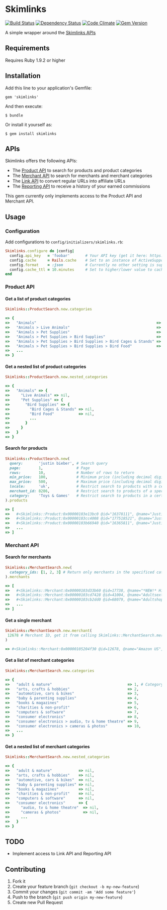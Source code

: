 # Skimlinks

[![Build Status](https://secure.travis-ci.org/krautcomputing/skimlinks.png)](http://travis-ci.org/krautcomputing/skimlinks)
[![Dependency Status](https://gemnasium.com/krautcomputing/skimlinks.png)](https://gemnasium.com/krautcomputing/skimlinks)
[![Code Climate](https://codeclimate.com/badge.png)](https://codeclimate.com/github/krautcomputing/skimlinks)
[![Gem Version](https://badge.fury.io/rb/skimlinks.png)](http://badge.fury.io/rb/skimlinks)

A simple wrapper around the [Skimlinks APIs](http://skimlinks.com/apis)

## Requirements

Requires Ruby 1.9.2 or higher

## Installation

Add this line to your application's Gemfile:

    gem 'skimlinks'

And then execute:

    $ bundle

Or install it yourself as:

    $ gem install skimlinks

## APIs

Skimlinks offers the following APIs:

* The [Product API](http://api-products.skimlinks.com/doc/) to search for products and product categories
* The [Merchant API](http://api-merchants.skimlinks.com/doc/) to search for merchants and merchant categories
* The [Link API](http://go.redirectingat.com/doc/) to convert regular URLs into affiliate URLs
* The [Reporting API](https://api-reports.skimlinks.com/doc/) to receive a history of your earned commissions

This gem currently only implements access to the Product API and Merchant API.

## Usage

### Configuration

Add configurations to `config/initializers/skimlinks.rb`:

```ruby
Skimlinks.configure do |config|
  config.api_key   = 'foobar'       # Your API key (get it here: https://accounts.skimlinks.com/productapi) (mandatory)
  config.cache     = Rails.cache    # Set to an instance of ActiveSupport::Cache::Store to cache the API requests. (optional, defaults to nil)
  config.format    = :json          # Currently no other setting is supported. In the future it will be possible to set this to :xml to communicate with the API via XML. (optional, defaults to :json)
  config.cache_ttl = 10.minutes     # Set to higher/lower value to cache requests shorter/longer. (optional, defaults to 1 day)
end
```

### Product API

#### Get a list of product categories

```ruby
Skimlinks::ProductSearch.new.categories

=> {
=>   "Animals"                                                      => 1, # Category name => category ID
=>   "Animals > Live Animals"                                       => 2,
=>   "Animals > Pet Supplies"                                       => 3,
=>   "Animals > Pet Supplies > Bird Supplies"                       => 4,
=>   "Animals > Pet Supplies > Bird Supplies > Bird Cages & Stands" => 5,
=>   "Animals > Pet Supplies > Bird Supplies > Bird Food"           => 6,
=>   ...
=> }
```

#### Get a nested list of product categories

```ruby
Skimlinks::ProductSearch.new.nested_categories

=> {
=>   "Animals" => {
=>     "Live Animals" => nil,
=>     "Pet Supplies" => {
=>       "Bird Supplies" => {
=>         "Bird Cages & Stands" => nil,
=>         "Bird Food"           => nil,
=>         ...
=>       }
=>     }
=>   }
=> }
```

#### Search for products

```ruby
Skimlinks::ProductSearch.new(
  query:       'justin bieber', # Search query                                               (mandatory)
  page:        1,               # Page                                                       (optional, defaults to 1)
  rows:        10,              # Number of rows to return                                   (optional, max. 300, defaults to 10)
  min_price:   100,             # Minimum price (including decimal digits, i.e. 100 = $1.00) (optional)
  max_price:   500,             # Maximum price (including decimal digits, i.e. 500 = $5.00) (optional)
  locale:      'uk',            # Restrict search to products with a certain locale          (optional)
  merchant_id: 8286,            # Restrict search to products of a specific merchant         (optional)
  category:    'Toys & Games'   # Restrict search to products in a certain category          (optional)
).products

=> [
=>   #<Skimlinks::Product:0x00000103e13bc0 @id="16378111", @name="Justin Bieber (Live) Poster", @url="http://www.play.com/Product.aspx?r=GADG&title=20468288", @description="Justin Bieber (Live) Poster", @merchant="Play.com", @country="UK", @price=299, @currency="gbp", @category="Toys & Games", @image_urls=[#<URI::HTTP:0x00000103e13cb0 URL:http://images.productserve.com/preview/1418/153122801.jpg>]>,
=>   #<Skimlinks::Product:0x00000103cc4008 @id="177518521", @name="Justin Bieber Boyfriend Poster", @url="http://www.play.com/Product.aspx?r=GADG&title=33428272", @description="Justin Bieber (Boyfriend)", @merchant="Play.com", @country="UK", @price=299, @currency="gbp", @category="Toys & Games", @image_urls=[#<URI::HTTP:0x00000103cc41e8 URL:http://images.productserve.com/preview/1418/569238291.jpg>]>,
=>   #<Skimlinks::Product:0x00000103b66940 @id="16365811", @name="Justin Bieber (Hoodie) Mini Poster", @url="http://www.play.com/Product.aspx?r=GADG&title=20418241", @description="Justin Bieber (Hoodie) Mini Poster", @merchant="Play.com", @country="UK", @price=299, @currency="gbp", @category="Toys & Games", @image_urls=[#<URI::HTTP:0x00000103b66a80 URL:http://images.productserve.com/preview/1418/148546541.jpg>]>,
=>   ...
=> ]
```

### Merchant API

#### Search for merchants

```ruby
Skimlinks::MerchantSearch.new(
  category_ids: [1, 2, 3] # Return only merchants in the specificed categories (optional)
).merchants

=> [
=>   #<Skimlinks::Merchant:0x00000103d33b60 @id=17738, @name="*NEW!* High Commission Payout!", @preferred={}, @updated_at=2012-12-16 01:02:00 +0100, @average_conversion_rate="0", @average_commission="0", @logo_url="http://s.skimresources.com/logos/17738.jpg", @domains={"9682"=>"mykegelsecret.com", "45143"=>"kegelmasters.com"}, @categories={"37"=>"health & beauty", "1"=>"adult & mature", "38"=>"health & beauty;cosmetics", "39"=>"health & beauty;health products"}, @countries=["united states"], @product_count=0>,
=>   #<Skimlinks::Merchant:0x00000103cd7428 @id=41004, @name="Adultsextoys.com - A Huge Range Of Adult Products", @preferred={}, @updated_at=2012-12-16 01:02:00 +0100, @average_conversion_rate="0", @average_commission="0", @logo_url="http://s.skimresources.com/logos/41004.jpg", @domains={"40457"=>"adultsextoys.com.au"}, @categories={"1"=>"adult & mature"}, @countries=["australia"], @product_count=0>,
=>   #<Skimlinks::Merchant:0x00000103cb2dd0 @id=68079, @name="Adultshop", @preferred={}, @updated_at=2012-12-16 01:02:00 +0100, @average_conversion_rate="0", @average_commission="0", @logo_url="http://s.skimresources.com/logos/68079.jpg", @domains={"68133"=>"shop.adultshop.de"}, @categories={"1"=>"adult & mature"}, @countries=["germany"], @product_count=0>,
=>   ...
=> ]
```

#### Get a single merchant

```ruby
Skimlinks::MerchantSearch.new.merchant(
 12678 # Merchant ID, get it from calling Skimlinks::MerchantSearch.merchants first (mandatory)
)

=> #<Skimlinks::Merchant:0x00000105204f30 @id=12678, @name="Amazon US", @preferred={"commission"=>"8.5% General products\r\n4% Electronics", "commissionDetails"=>"Was 6% --&gt; NOW 8.5% General products!\r\nWas 3% --&gt; NOW 4% Electronics!", "description"=>"Amazon.com is the global leader in e-commerce.  They launch new product categories and stores around the world as it offers customers greater selection, lower prices, more in-stock merchandise, and a best-in-class shopping experience.", "ecpc"=>"0.00", "featured_commission"=>nil, "pp_enabled"=>"1"}, @updated_at=2012-12-07 01:02:00 +0100, @average_conversion_rate="5.42%", @average_commission="6.36%", @logo_url="http://s.skimresources.com/logos/12678.jpeg", @domains={"6309"=>"amazon.com", "47172"=>"wireless.amazon.com", "119814"=>"amazonsupply.com"}, @categories={"12"=>"consumer electronics;mobiles, pdas & satnav", "50"=>"phones, tv & broadband subscriptions", "8"=>"consumer electronics", "9"=>"consumer electronics;audio, tv & home theatre", "10"=>"consumer electronics;cameras & photos", "11"=>"consumer electronics;gadgets & geeks", "13"=>"consumer electronics;mp3 players & accessories", "18"=>"fashion & accessories", "19"=>"fashion & accessories;belts & bags", "20"=>"fashion & accessories;children's clothing", "21"=>"fashion & accessories;jewelry", "22"=>"fashion & accessories;lingerie & sleepwear", "23"=>"fashion & accessories;men's clothing", "24"=>"fashion & accessories;shoes", "25"=>"fashion & accessories;women's clothing", "33"=>"gifts", "34"=>"gifts;chocolate", "35"=>"gifts;flowers", "36"=>"gifts;novelty", "40"=>"home & garden", "41"=>"home & garden;bed & bath", "42"=>"home & garden;diy", "43"=>"home & garden;furniture & interior design", "44"=>"home & garden;garden", "45"=>"home & garden;home appliances", "37"=>"health & beauty", "38"=>"health & beauty;cosmetics", "39"=>"health & beauty;health products"}, @countries=["united states"], @product_count=0>
```

#### Get a list of merchant categories

```ruby
Skimlinks::MerchantSearch.new.categories

=> {
=>   "adult & mature"                                  => 1, # Category name => category ID
=>   "arts, crafts & hobbies"                          => 2,
=>   "automotive, cars & bikes"                        => 3,
=>   "baby & parenting supplies"                       => 4,
=>   "books & magazines"                               => 5,
=>   "charities & non-profit"                          => 6,
=>   "computers & software"                            => 7,
=>   "consumer electronics"                            => 8,
=>   "consumer electronics > audio, tv & home theatre" => 9,
=>   "consumer electronics > cameras & photos"         => 10,
=>   ...
=> }
```

#### Get a nested list of merchant categories

```ruby
Skimlinks::MerchantSearch.new.nested_categories

=> {
=>   "adult & mature"            => nil,
=>   "arts, crafts & hobbies"    => nil,
=>   "automotive, cars & bikes"  => nil,
=>   "baby & parenting supplies" => nil,
=>   "books & magazines"         => nil,
=>   "charities & non-profit"    => nil,
=>   "computers & software"      => nil,
=>   "consumer electronics"      => {
=>     "audio, tv & home theatre"  => nil,
=>     "cameras & photos"          => nil,
=>     ...
=>   }
=> }
```

## TODO

* Implement access to Link API and Reporting API

## Contributing

1. Fork it
2. Create your feature branch (`git checkout -b my-new-feature`)
3. Commit your changes (`git commit -am 'Add some feature'`)
4. Push to the branch (`git push origin my-new-feature`)
5. Create new Pull Request
